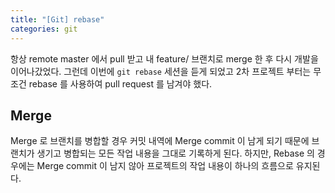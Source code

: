```yaml
---
title: "[Git] rebase"
categories: git
---
```

항상 remote master 에서 pull 받고 내 feature/ 브랜치로 merge 한 후 다시 개발을 이어나갔었다. 그런데 이번에 ```git rebase``` 세션을 듣게 되었고 2차 프로젝트 부터는 무조건 rebase 를 사용하여 pull request 를 남겨야 했다.

## Merge



Merge 로 브랜치를 병합할 경우 커밋 내역에 Merge commit 이 남게 되기 때문에 브랜치가 생기고 병합되는 모든 작업 내용을 그대로 기록하게 된다. 
하지만, Rebase 의 경우에는 Merge commit 이 남지 않아 프로젝트의 작업 내용이 하나의 흐름으로 유지된다. 
